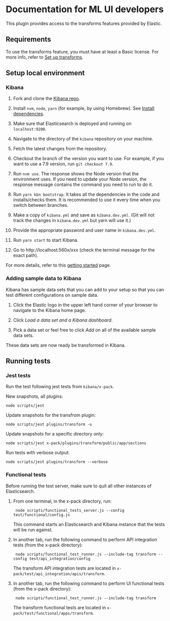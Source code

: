 # Documentation for ML UI developers

This plugin provides access to the transforms features provided by Elastic.

## Requirements

To use the transforms feature, you must have at least a Basic license. For more 
info, refer to 
[Set up transforms](https://www.elastic.co/guide/en/elasticsearch/reference/current/transform-setup.html).


## Setup local environment

### Kibana

1. Fork and clone the [Kibana repo](https://github.com/elastic/kibana).

1. Install `nvm`, `node`, `yarn` (for example, by using Homebrew). See 
   [Install dependencies](https://www.elastic.co/guide/en/kibana/master/development-getting-started.html#_install_dependencies).

1. Make sure that Elasticsearch is deployed and running on `localhost:9200`.

1. Navigate to the directory of the `kibana` repository on your machine.

1. Fetch the latest changes from the repository.

1. Checkout the branch of the version you want to use. For example, if you want 
   to use a 7.9 version, run `git checkout 7.9`.

1. Run `nvm use`. The response shows the Node version that the environment uses. 
   If you need to update your Node version, the response message contains the 
   command you need to run to do it.

1. Run `yarn kbn bootstrap`. It takes all the dependencies in the code and 
   installs/checks them. It is recommended to use it every time when you switch 
   between branches.

1. Make a copy of `kibana.yml` and save as `kibana.dev.yml`. (Git will not track
   the changes in `kibana.dev.yml` but yarn will use it.)
   
1. Provide the appropriate password and user name in `kibana.dev.yml`.

1. Run `yarn start` to start Kibana.

1. Go to http://localhost:560x/xxx (check the terminal message for the exact 
   path).

For more details, refer to this [getting started](https://www.elastic.co/guide/en/kibana/master/development-getting-started.html) page.

### Adding sample data to Kibana

Kibana has sample data sets that you can add to your setup so that you can test 
different configurations on sample data.

1. Click the Elastic logo in the upper left hand corner of your browser to 
   navigate to the Kibana home page.

1. Click *Load a data set and a Kibana dashboard*.

1. Pick a data set or feel free to click *Add* on all of the available sample 
   data sets.

These data sets are now ready be transformed in Kibana.

## Running tests

### Jest tests

Run the test following jest tests from `kibana/x-pack`.

New snapshots, all plugins:   

```
node scripts/jest
```
 
Update snapshots for the transfrom plugin: 

```
node scripts/jest plugins/transform -u
```

Update snapshots for a specific directory only: 

```
node scripts/jest x-pack/plugins/transform/public/app/sections
```

Run tests with verbose output: 

```
node scripts/jest plugins/transform --verbose
```

### Functional tests

Before running the test server, make sure to quit all other instances of 
Elasticsearch.

1. From one terminal, in the x-pack directory, run:

        node scripts/functional_tests_server.js --config test/functional/config.js

   This command starts an Elasticsearch and Kibana instance that the tests will be run against.

1. In another tab, run the following command to perform API integration tests (from the x-pack directory):

        node scripts/functional_test_runner.js --include-tag transform --config test/api_integration/config
        
   The transform API integration tests are located in `x-pack/test/api_integration/apis/transform`.

1. In another tab, run the following command to perform UI functional tests (from the x-pack directory):

        node scripts/functional_test_runner.js --include-tag transform
        
   The transform functional tests are located in `x-pack/test/functional/apps/transform`.
